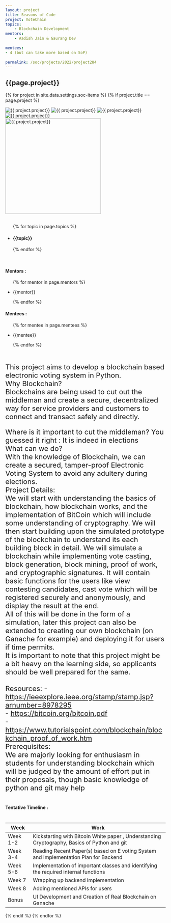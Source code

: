 ```yaml
---
layout: project
title: Seasons of Code
project: VoteChain
topics:
    - Blockchain Development
mentors:
    - Aadish Jain & Gaurang Dev 
    
mentees:
- 4 (but can take more based on SoP)
    
permalink: /soc/projects/2022/project284
---
```


<h2 class="display1 m-3 p-3 text-center project-title">{{page.project}}</h2>

{% for project in site.data.settings.soc-items %}
{% if project.title == page.project %}

<div class ="img-soc d-block"> 
    <img src="{{ site.baseurl }}/{{ project.image }}" alt="{{ project.project}}" class="image-1">
    <img src="{{ site.baseurl }}/{{ project.image }}" alt="{{ project.project}}" class="image-2">
    <img src="{{ site.baseurl }}/{{ project.image }}" alt="{{ project.project}}" class="image-3">
    <img src="{{ site.baseurl }}/{{ project.image }}" alt="{{ project.project}}" class="image-4">
</div>
<div class = "mobile-img-soc">
  <img src="{{ site.baseurl }}/{{ project.image }}"  width = "300" height="300" alt="{{ project.project}}" class="border rounded">
  </div>
<div >
    <br>
    <ul>
        {% for topic in page.topics %}
        <li><h4 class="text-primary text-center topics">{{topic}}</h4></li>
        {% endfor %}
    </ul>
    <br>
    <h4 class="display3  ">Mentors :</h4> 
    <ul>
        {% for mentor in page.mentors %}
        <li><p class="lead">{{mentor}}</p></li>
        {% endfor %}
    </ul>
    <h4 class="display3  ">Mentees :</h4> 
    <ul>
        {% for mentee in page.mentees %}
        <li><p class="lead">{{mentee}}</p></li>
        {% endfor %}
    </ul>
</div>
<div >
    <p class="display3 project-desc" style = "font-size:22px;" >
        <br>
        This project aims to develop a blockchain based electronic voting system in Python.
<br>
Why Blockchain?<br>
Blockchains are being used to cut out the middleman and create a secure, decentralized way for service providers and customers to connect and transact safely and directly.
<br></p>
<p class="display3" style = "font-size:22px;" >
Where is it important to cut the middleman? You guessed it right : It is indeed in elections
<br>
What can we do?<br>
With the knowledge of Blockchain, we can create a secured, tamper-proof Electronic Voting System to avoid any adultery during elections.
<br>
Project Details:
<br>
We will start with understanding the basics of blockchain, how blockchain works, and the
implementation of BitCoin which will include some understanding of cryptography. We will then start building upon the simulated prototype of the blockchain to understand its each building block in detail. We will simulate a blockchain while implementing vote casting, block generation, block mining, proof of work, and cryptographic signatures. It will contain basic functions for the users like view contesting candidates, cast vote which will be registered securely and anonymously, and display the result at the end.
<br>
All of this will be done in the form of a simulation, later this project can also be extended to creating our own blockchain (on Ganache for example) and deploying it for users if time permits.
<br>
It is important to note that this project might be a bit heavy on the learning side, so applicants should be well prepared for the same.
<br>
<br>
Resources:
- <a href="https://ieeexplore.ieee.org/stamp/stamp.jsp?arnumber=8978295">https://ieeexplore.ieee.org/stamp/stamp.jsp?arnumber=8978295</a><br>
- <a href="https://bitcoin.org/bitcoin.pdf">https://bitcoin.org/bitcoin.pdf</a><br>
- <a href="https://www.tutorialspoint.com/blockchain/blockchain_proof_of_work.htm">https://www.tutorialspoint.com/blockchain/blockchain_proof_of_work.htm</a>
<br>
Prerequisites:<br>
We are majorly looking for enthusiasm in students for understanding blockchain which will be judged by the amount of effort put in their proposals, though basic knowledge of python and git may help

<br>
    </p>
</div>
<div class = "d-flex flex-wrap">
<div>
    <h4 class="display3" style="margin:40px 0px 40px 0px;">Tentative Timeline :</h4>
    <table class="table table-striped">
    <thead>
        <tr>
        <th>Week</th>
        <th>Work</th>
        </tr>
    </thead>
    <tbody>
    <tr>
      <td  >Week 1-2</td>
      <td>Kickstarting with Bitcoin White paper , Understanding Cryptography, Basics of Python and git</td>
    </tr>
    <tr>
      <td>Week 3-4</td>
      <td>Reading Recent Paper(s) based on E voting System and Implementation Plan for Backend</td>
    </tr>
    <tr>
      <td>Week 5-6</td>
      <td>Implementation of important classes and identifying the required internal functions</td>
    </tr>
    <tr>
      <td>Week 7</td>
      <td>Wrapping up backend implementation</td>
    </tr>
    <tr>
      <td>Week 8</td>
      <td>Adding mentioned APIs for users</td>
    </tr>
    <tr>
      <td>Bonus</td>
      <td>UI Development and Creation of Real Blockchain on Ganache</td>
    </tr>
    </tbody>
    </table>
</div>
</div>
{% endif %}
{% endfor %}
 